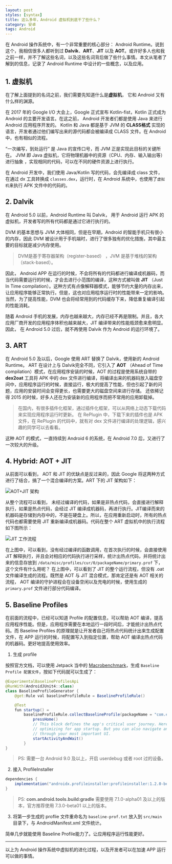 ```yaml
---
layout: post
styles: [syntax]
title: 这么多年，Android 虚拟机到底干了些什么？
category: 安卓
tags: Android
---
```


在 Android 操作系统中，有一个非常重要的核心部分： Android Runtime。说到这个，我相信很多人都听到过 **Dalvik**、**ART**、**JIT** 以及 **AOT**。或许好多人也和我之前一样，并不了解这些名词，以及这些名词背后做了些什么事情。本文从笔者了解到的信息，记录了 Android Runtime 中设计的一些概念，以及应用。

## 1. 虚拟机 

在了解上面提到的名词之前，我们需要先知道什么是**虚拟机**， 它和 Android 又有什么样的渊源。

在 2017 年的 Google I/O 大会上，Google 正式宣布 Kotlin-fist，Kotlin 正式成为 Android 的主要开发语言。在这之前， Android 开发者们都是使用 Java 来进行 Android 应用程序开发的。 Kotlin 和 Java 都是基于 JVM 的 **CLASS格式** 实现的语言，开发者通过他们编写出来的源代码都会被编译成 CLASS 文件。在 Android 中，也有相似的流程。

“一次编写，到处运行” 是 Java 的宣传口号，而 JVM 正是实现此目标的关键所在。 JVM 即 Java 虚拟机，它将物理机器中的资源（CPU、内存、输入输出等）进行抽象 ，实现相同的代码，可以在不同的硬件资源上进行执行。

在 Android 开发中，我们使用 Java/Kotlin 写的代码，会先编译成 class 文件，在通过 dx 工具转换成 `classes.dex`，运行时，在 Android 系统中，也使用了`虚拟机`来执行 APK 文件中的代码的。



## 2. Dalvik

在 Android 5.0 以前，Android Runtime 叫 Dalvik， 用于 Android 运行 APK 的虚拟机，开发者写的所有代码都是通过它进行执行的。 

DVM 的基本思想与 JVM 大体相同，但是在早期，Android 的智能手机只有很小的内存，因此 DVM 被设计用于手机端时，进行了很多独有的优化措施，其中最主要的目标就是减少内存使用。 

> DVM是基于寄存器架构（register-based） ，JVM 是基于堆栈的架构（stack-based）。

因此， Android APP 在运行的时候，不会将所有的代码都进行编译成机器码，而当代码需要运行的时候，才会去进行小范围的编译，这种方式被叫做 **JIT** （Just In Time compilation）。这种方式有点像解释器模式，能够节约大量的内存出来，让应用程序能够正常执行。但是，这也对应用程序运行时的性能带来一定的影响。当然，为了提高性能，DVM 也会将经常用到的代码缓存下来，降低重复编译引起的性能消耗。

随着 Android 手机的发展，内存也越来越大，内存已经不再是限制。并且，各大应用厂商开发的应用程序体积也越来越大，JIT 编译带来的性能瓶颈愈来愈明显。因此， 在 Android 5.0 过后，就不再使用 Dalvik 作为  Android 的运行环境了。



## 3. ART

在 Android 5.0 及以后，Google 使用 ART 替换了 Dalvik，使用新的 Android Runtime。 ART 在设计上与 Dalvik完全不同，它引入了 **AOT** （Ahead of Time compilation）模式，在应用程序安装的时候，AOT 的过程是使用系统自带的 **dex2oat** 工具将 APK 中的 dex 文件进行编译，将编译出来的机器码放入磁盘空间中，应用程序运行的时候，直接运行，极大的提高了性能，但也引起了新的问题，应用的安装时间会变得更长，也需要更大的磁盘空间来进行存储。 还依稀记得 2015 的时候，好多人还在为安装新的应用程序而把不常用的应用卸载掉。 

> 在国内，有很多插件化框架，通过插件化框架，可以从网络上动态下载代码来实现应用程序运行时更新。 在 RePlugin 中，下载下来的插件也是 APK 文件，在 RePlugin 的代码中，就有对 dex 文件进行编译的处理逻辑，感兴趣的同学可以去看看。 

这种 AOT 的模式，一直持续到 Android 6 的系统，在 Android 7.0 后，又进行了一次较大的升级。



## 4. Hybrid: AOT + JIT

从前面可以看到， AOT 和 JIT 的优缺点是反过来的，因此 Google 将这两种方式进行了结合，搞了一个混合编译的方案。ART 下的 JIT 架构如下：

![AOT+JIT 架构](/assets/6374c0794d554ed481e471398bd97a40.png)



从整个流程可以看到， 未经过编译的代码，如果是非热点代码，会直接进行解释执行，如果是热点代码，会经过 JIT 编译成机器码，再进行执行。JIT编译而来的机器码是存储到内存中的，不是在硬盘上。所以，在应用重新启动时，所有的热点代码也都需要使用 JIT 重新编译成机器码。代码在整个 ART 虚拟机中的执行流程如下图所示：

![JIT 工作流程](/assets/55b4f782f5b943b1a00c6f7e9e01dae5.png)

在上图中，可以看到，没有经过编译的函数调用，在首次执行的时候，会直接使用 JIT 解释执行，并且会对相应的代码执行进行采样，统计出热点代码，并将统计出来的信息存放到 `/data/misc/profiles/cur/0/packageName/primary.prof` 下，这个文件有什么用呢？ 在上图中，可以看到了 JIT 的整个运行流程，但没有 .oat 文件编译生成的流程。既然是  AOT 与 JIT 混合模式，那肯定还是有 AOT 相关的流程， AOT 编译的守护进程会在设备空闲以及充电的时候，使用生成的 `primary.prof` 文件进行部分代码编译。



## 5. Baseline Profiles

在前面的流程中，已经可以知道 Profile 的配置信息，可以帮助 AOT 编译，提高应用程序性能。但是，应用程序需要在本地运行一段时间后，才能统计出热点代码。而 Baseline Profiles 的原理就是让开发者自己将热点代码统计出来生成配置文件，在 APP 运行的时候，将配置写入到指定位置，帮助 AOT 编译出热点代码的机器码。更好地提高使用效率。

1. 生成 profile 

按照官方文档，可以使用 Jetpack 当中的 [Macrobenchmark](https://link.juejin.cn/?target=https%3A%2F%2Fdeveloper.android.com%2Fstudio%2Fprofile%2Fmacrobenchmark-intro)，生成 `Baseline Profile 配置文件`，按如下代码就可以生成了：

```java
@ExperimentalBaselineProfilesApi
@RunWith(AndroidJUnit4::class)
class BaselineProfileGenerator {
    @get:Rule val baselineProfileRule = BaselineProfileRule()

    @Test
    fun startup() =
        baselineProfileRule.collectBaselineProfile(packageName = "com.example.app") {
            pressHome()
            // This block defines the app's critical user journey. Here we are interested in
            // optimizing for app startup. But you can also navigate and scroll
            // through your most important UI.
            startActivityAndWait()
        }
}
```

> PS: 需要一台 Android 9.0 及以上，开启 userdebug 或者  root 过的设备。

2. 接入 ProfileInstaller 

```groovy
dependencies {
    implementation("androidx.profileinstaller:profileinstaller:1.2.0-beta01")
}
```

> PS:  **com.android.tools.build:gradle** 需要使用 7.1.0-alpha01 及以上的版本，官方推荐使用 7.3.0-beta01 以上的版本。

3. 将第一步生成的 proflie 文件重命名为 `baseline-prof.txt` 放入到 `src/main` 目录下，与 AndroidManifest.xml 文件统计。

简单几步就能使用 Baseline Profile能力了。让应用程序运行性能更好。 


---

以上为 Android 操作系统中虚拟机的进化过程，以及开发者可以在加速 APP 运行可以做的事情。